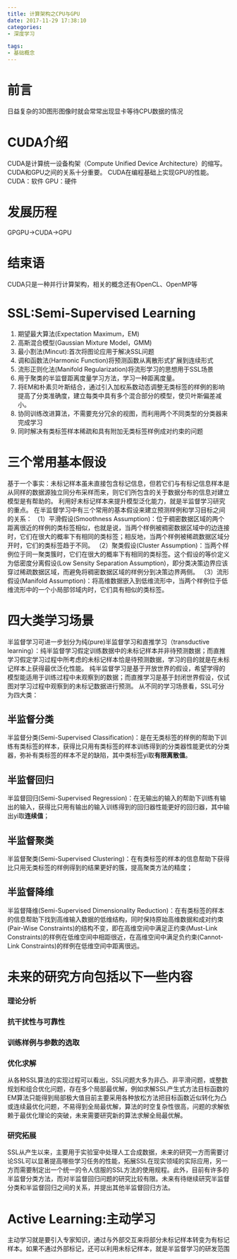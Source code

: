 ```yaml
---
title: 计算架构之CPU与GPU
date: 2017-11-29 17:38:10
categories:
- 深度学习

tags:
- 基础概念
---
```

# 前言
日益复杂的3D图形图像时就会常常出现显卡等待CPU数据的情况

<!-- more -->

# CUDA介绍
CUDA是计算统一设备构架（Compute Unified Device Architecture）的缩写。
CUDA和GPU之间的关系十分重要。
CUDA在编程基础上实现GPU的性能。
CUDA：软件
GPU：硬件
# 发展历程
GPGPU->CUDA->GPU

# 结束语
CUDA只是一种并行计算架构，相关的概念还有OpenCL、OpenMP等

# SSL:Semi-Supervised Learning
1. 期望最大算法(Expectation Maximum，EM)
2. 高斯混合模型(Gaussian Mixture Model，GMM)
3. 最小割法(Mincut):首次将图论应用于解决SSL问题
4. 调和函数法(Harmonic Function)将预测函数从离散形式扩展到连续形式
5. 流形正则化法(Manifold Regularization)将流形学习的思想用于SSL场景
6. 用于聚类的半监督距离度量学习方法，学习一种距离度量。
7. 将EM和朴素贝叶斯结合，通过引入加权系数动态调整无类标签的样例的影响提高了分类准确度，建立每类中具有多个混合部分的模型，使贝叶斯偏差减小。
8. 协同训练改进算法，不需要充分冗余的视图，而利用两个不同类型的分类器来完成学习
9. 同时解决有类标签样本稀疏和具有附加无类标签样例成对约束的问题

# 三个常用基本假设
基于一个事实：未标记样本虽未直接包含标记信息，但若它们与有标记信息样本是从同样的数据源独立同分布采样而来，则它们所包含的关于数据分布的信息对建立模型是有帮助的。
利用好未标记样本来提升模型泛化能力，就是半监督学习研究的重点。
在半监督学习中有三个常用的基本假设来建立预测样例和学习目标之间的关系：
（1）平滑假设(Smoothness Assumption)：位于稠密数据区域的两个距离很近的样例的类标签相似，也就是说，当两个样例被稠密数据区域中的边连接时，它们在很大的概率下有相同的类标签；相反地，当两个样例被稀疏数据区域分开时，它们的类标签趋于不同。
（2）聚类假设(Cluster Assumption)：当两个样例位于同一聚类簇时，它们在很大的概率下有相同的类标签。这个假设的等价定义为低密度分离假设(Low Sensity Separation Assumption)，即分类决策边界应该穿过稀疏数据区域，而避免将稠密数据区域的样例分到决策边界两侧。
（3）流形假设(Manifold Assumption)：将高维数据嵌入到低维流形中，当两个样例位于低维流形中的一个小局部邻域内时，它们具有相似的类标签。

# 四大类学习场景
半监督学习可进一步划分为纯(pure)半监督学习和直推学习（transductive learning）：纯半监督学习假定训练数据中的未标记样本并非待预测数据；而直推学习假定学习过程中所考虑的未标记样本恰是待预测数据，学习的目的就是在未标记样本上获得最优泛化性能。
纯半监督学习是基于开放世界的假设，希望学得的模型能适用于训练过程中未观察到的数据；而直推学习是基于封闭世界假设，仅试图对学习过程中观察到的未标记数据进行预测。
从不同的学习场景看，SSL可分为四大类：
## 半监督分类
半监督分类(Semi-Supervised Classification)：是在无类标签的样例的帮助下训练有类标签的样本，获得比只用有类标签的样本训练得到的分类器性能更优的分类器，弥补有类标签的样本不足的缺陷，其中类标签yi取**有限离散值**。
## 半监督回归
半监督回归(Semi-Supervised Regression)：在无输出的输入的帮助下训练有输出的输入，获得比只用有输出的输入训练得到的回归器性能更好的回归器，其中输出yi取**连续值**；
## 半监督聚类
半监督聚类(Semi-Supervised Clustering)：在有类标签的样本的信息帮助下获得比只用无类标签的样例得到的结果更好的簇，提高聚类方法的精度；
## 半监督降维
半监督降维(Semi-Supervised Dimensionality Reduction)：在有类标签的样本的信息帮助下找到高维输入数据的低维结构，同时保持原始高维数据和成对约束(Pair-Wise Constraints)的结构不变，即在高维空间中满足正约束(Must-Link Constraints)的样例在低维空间中相距很近，在高维空间中满足负约束(Cannot-Link Constraints)的样例在低维空间中距离很远。
# 未来的研究方向包括以下一些内容
### 理论分析
### 抗干扰性与可靠性
### 训练样例与参数的选取
### 优化求解
从各种SSL算法的实现过程可以看出，SSL问题大多为非凸、非平滑问题，或整数规划和组合优化问题，存在多个局部最优解，例如求解SSL产生式方法目标函数的EM算法只能得到局部极大值目前主要采用各种放松方法把目标函数近似转化为凸或连续最优化问题，不易得到全局最优解，算法的时空复杂性很高，问题的求解依赖于最优化理论的突破，未来需要研究新的算法求解全局最优解。
### 研究拓展
SSL从产生以来，主要用于实验室中处理人工合成数据，未来的研究一方而需要讨论SSL可以显著提高哪些学习任务的性能，拓展SSL在现实领域的实际应用，另一方而需要制定出一个统一的令人信服的SSL方法的使用规程。此外，目前有许多的半监督分类方法，而对半监督回归问题的研究比较有限。未来有待继续研究半监督分类和半监督回归之间的关系，并提出其他半监督回归方法。

# Active Learning:主动学习
主动学习就是要引入专家知识，通过与外部交互来将部分未标记样本转变为有标记样本。如果不通过外部标记，还可以利用未标记样本，就是半监督学习的研发范围